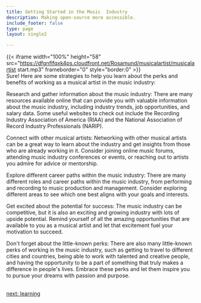 ```yaml
---
title: Getting Started in the Music  Industry
description: Making open-source more accessible.
include_footer: false
type: page
layout: single2

---
```


{{< iframe width="100%" height="58" src="https://dfgnflfqxk4ps.cloudfront.net/Rosamund/musicalartist/musicalartist start.mp3" frameborder="0" style="border:0" >}}<br>
Sure! Here are some strategies to help you learn about the perks and benefits of working as a musical artist in the music industry:

Research and gather information about the music industry: There are many resources available online that can provide you with valuable information about the music industry, including industry trends, job opportunities, and salary data. Some useful websites to check out include the Recording Industry Association of America (RIAA) and the National Association of Record Industry Professionals (NARIP).

Connect with other musical artists: Networking with other musical artists can be a great way to learn about the industry and get insights from those who are already working in it. Consider joining online music forums, attending music industry conferences or events, or reaching out to artists you admire for advice or mentorship.

Explore different career paths within the music industry: There are many different roles and career paths within the music industry, from performing and recording to music production and management. Consider exploring different areas to see which one best aligns with your goals and interests.

Get excited about the potential for success: The music industry can be competitive, but it is also an exciting and growing industry with lots of upside potential. Remind yourself of all the amazing opportunities that are available to you as a musical artist and let that excitement fuel your motivation to succeed.

Don't forget about the little-known perks: There are also many little-known perks of working in the music industry, such as getting to travel to different cities and countries, being able to work with talented and creative people, and having the opportunity to be a part of something that truly makes a difference in people's lives. Embrace these perks and let them inspire you to pursue your dreams with passion and purpose.

<br>
<a href="https://insights.workdojos.com/musicalartist/learning">next: learning</a>
</p>